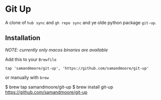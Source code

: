 # Git Up

A clone of `hub sync` and `gh repo sync` and ye olde python package `git-up`.

## Installation

*NOTE: currently only macos binaries are available*

Add this to your `Brewfile`

```
tap 'samandmoore/git-up', 'https://github.com/samandmoore/git-up'
```

or manually with `brew`

$ brew tap samandmoore/git-up
$ brew install git-up https://github.com/samandmoore/git-up
